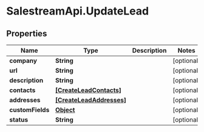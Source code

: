 # SalestreamApi.UpdateLead

## Properties
Name | Type | Description | Notes
------------ | ------------- | ------------- | -------------
**company** | **String** |  | [optional] 
**url** | **String** |  | [optional] 
**description** | **String** |  | [optional] 
**contacts** | [**[CreateLeadContacts]**](CreateLeadContacts.md) |  | [optional] 
**addresses** | [**[CreateLeadAddresses]**](CreateLeadAddresses.md) |  | [optional] 
**customFields** | [**Object**](.md) |  | [optional] 
**status** | **String** |  | [optional] 


